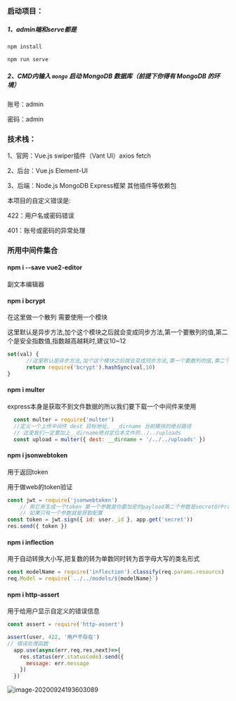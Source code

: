 ### 启动项目：

##### 1、admin端和serve都是

```tex
npm install

npm run serve
```

##### 2、CMD内输入 `mongo` 启动 MongoDB 数据库（前提下你得有 MongoDB 的环境）

账号：admin

密码：admin

### 技术栈：

1、官网：Vue.js  swiper插件（Vant UI）axios fetch  

2、后台：Vue.js  Element-UI  

3、后端：Node.js  MongoDB Express框架 其他插件等依赖包  



本项目的自定义错误是:

422：用户名或密码错误

401：账号或密码的异常处理

### 所用中间件集合

#### npm i --save vue2-editor

副文本编辑器

#### npm i bcrypt

在这里做一个散列 需要使用一个模块

这里默认是异步方法,加个这个模块之后就会变成同步方法,第一个要散列的值,第二个是安全指数值,指数越高越耗时,建议10~12

```javascript
set(val) {
      //这里默认是异步方法,加个这个模块之后就会变成同步方法,第一个要散列的值,第二个是安全指数值,指数越高越耗时,建议10~12
      return require('bcrypt').hashSync(val,10)
}

```



#### npm i multer

express本身是获取不到文件数据的所以我们要下载一个中间件来使用

```javascript
  const multer = require('multer')
  //定义一个上传中间件 dest 目标地址, __dirname 当前模块的绝对路径
  // 这里我们一定要加上__dirname绝对定位本文件的../../uploads
  const upload = multer({ dest: __dirname + '/../../uploads' })

```

#### npm i jsonwebtoken 

用于返回token

用于做web的token验证

```javascript
const jwt = require('jsonwebtoken')
    // 用它来生成一个token 第一个参数是你要加密的payload第二个参数是secretOrPrivateKey(密钥)
    // 如果只有一个参数就是获取配置
const token = jwt.sign({ id: user._id }, app.get('secret'))
res.send({ token })

```

#### npm i inflection

用于自动转换大小写,把复数的转为单数同时转为首字母大写的类名形式

```javascript
const modelName = require('inflection').classify(req.params.resource)
req.Model = require(`../../models/${modelName}`)

```

#### npm i http-assert

用于给用户显示自定义的错误信息

```javascript
const assert = require('http-assert')

assert(user, 422, '用户不存在')
// 错误处理函数
  app.use(async(err,req,res,next)=>{
    res.status(err.statusCode).send({
      message: err.message
    })
  })

```

![image-20200924193603089](C:\Users\SEA\AppData\Roaming\Typora\typora-user-images\image-20200924193603089.png)

